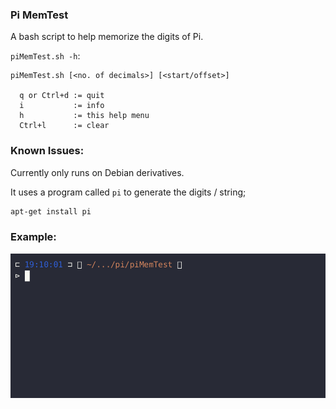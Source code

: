 ### Pi MemTest 

A bash script to help memorize the digits of Pi.

`piMemTest.sh -h`:

```
piMemTest.sh [<no. of decimals>] [<start/offset>]

  q or Ctrl+d := quit
  i           := info
  h           := this help menu
  Ctrl+l      := clear
```

### Known Issues:

Currently only runs on Debian derivatives.

It uses a program called `pi` to generate the digits / string;

```bash
apt-get install pi
```

### Example:

![readme_arg1](readme_arg1.gif)
